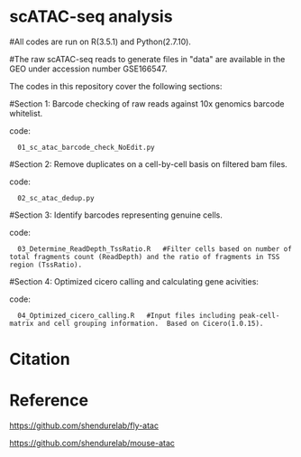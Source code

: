 # scATAC-seq analysis

#All codes are run on R(3.5.1) and Python(2.7.10).

#The raw scATAC-seq reads to generate files in "data" are available in the GEO under accession number GSE166547.

The codes in this repository cover the following sections:

#Section 1: Barcode checking of raw reads against 10x genomics barcode whitelist.

code: 

      01_sc_atac_barcode_check_NoEdit.py


#Section 2: Remove duplicates on a cell-by-cell basis on filtered bam files.

code: 

      02_sc_atac_dedup.py


#Section 3: Identify barcodes representing genuine cells.

code: 
      
      03_Determine_ReadDepth_TssRatio.R   #Filter cells based on number of total fragments count (ReadDepth) and the ratio of fragments in TSS region (TssRatio).


#Section 4: Optimized cicero calling and calculating gene acivities: 

code: 

      04_Optimized_cicero_calling.R   #Input files including peak-cell-matrix and cell grouping information.  Based on Cicero(1.0.15).

# Citation

# Reference
https://github.com/shendurelab/fly-atac

https://github.com/shendurelab/mouse-atac
